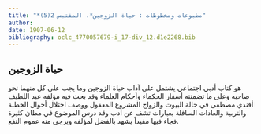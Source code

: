 ```yaml
---
title: "*مطبوعات ومخطوطات : حياة الزوجين*. المقتبس 2(5)"
author: 
date: 1907-06-12
bibliography: oclc_4770057679-i_17-div_12.d1e2268.bib
---
```




##  حياة الزوجين 


 هو كتاب أدبي اجتماعي يشتمل على آداب حياة الزوجين وما يجب على كل منهما نحو   صاحبه وعلى ما تضمنته أسفار الحكماء وأحكام العلماء وقد بحث فيه مؤلفه عبد اللطيف أفندي مصطفى في حالة البيوت والزواج المشروع المعقول ووصف اختلال أحوال الخطبة والتربية والعادات السافلة بعبارات تشف عن أدب وقد درس الموضوع في مظان كثيرة فجاء فيها مفيداً يشهد بالفضل لمؤلفه ويرجى منه عموم النفع. 
